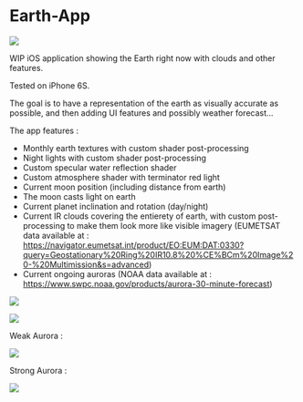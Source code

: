 # Earth-App

![](images/NA.PNG)

WIP iOS application showing the Earth right now with clouds and other features.

Tested on iPhone 6S.

The goal is to have a representation of the earth as visually accurate as possible, and then adding UI features and possibly weather forecast...

The app features :

- Monthly earth textures with custom shader post-processing
- Night lights with custom shader post-processing
- Custom specular water reflection shader
- Custom atmosphere shader with terminator red light
- Current moon position (including distance from earth)
- The moon casts light on earth
- Current planet inclination and rotation (day/night)
- Current IR clouds covering the entierety of earth, with custom post-processing to make them look more like visible imagery (EUMETSAT data available at : https://navigator.eumetsat.int/product/EO:EUM:DAT:0330?query=Geostationary%20Ring%20IR10.8%20%CE%BCm%20Image%20-%20Multimission&s=advanced)
- Current ongoing auroras (NOAA data available at : https://www.swpc.noaa.gov/products/aurora-30-minute-forecast)

![](images/SA.PNG)

![](images/Night.PNG)

Weak Aurora :

![](images/weakAurora.PNG)

Strong Aurora :

![](images/StrongAurora.PNG)
